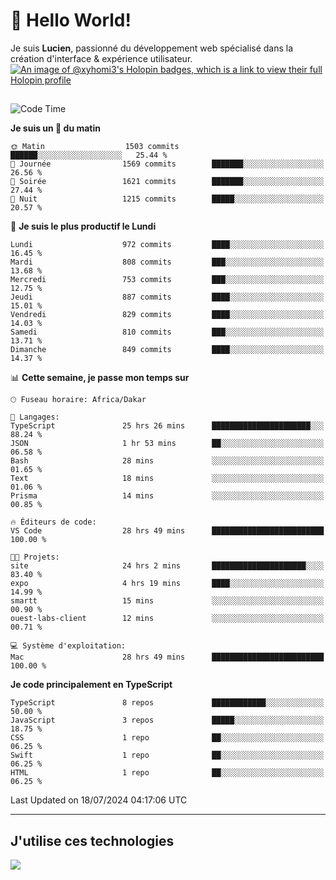 # 👋 Hello World!

Je suis **Lucien**, passionné du développement web spécialisé dans la création d'interface & expérience utilisateur.
[![An image of @xyhomi3's Holopin badges, which is a link to view their full Holopin profile](https://holopin.me/xyhomi3)](https://holopin.io/@xyhomi3)

##

<!--START_SECTION:waka-->
![Code Time](http://img.shields.io/badge/Code%20Time-1%2C532%20hrs%2049%20mins-blue)

**Je suis un 🐤 du matin** 

```text
🌞 Matin                  1503 commits        ██████░░░░░░░░░░░░░░░░░░░   25.44 % 
🌆 Journée                1569 commits        ███████░░░░░░░░░░░░░░░░░░   26.56 % 
🌃 Soirée                 1621 commits        ███████░░░░░░░░░░░░░░░░░░   27.44 % 
🌙 Nuit                   1215 commits        █████░░░░░░░░░░░░░░░░░░░░   20.57 % 
```
📅 **Je suis le plus productif le Lundi** 

```text
Lundi                    972 commits         ████░░░░░░░░░░░░░░░░░░░░░   16.45 % 
Mardi                    808 commits         ███░░░░░░░░░░░░░░░░░░░░░░   13.68 % 
Mercredi                 753 commits         ███░░░░░░░░░░░░░░░░░░░░░░   12.75 % 
Jeudi                    887 commits         ████░░░░░░░░░░░░░░░░░░░░░   15.01 % 
Vendredi                 829 commits         ████░░░░░░░░░░░░░░░░░░░░░   14.03 % 
Samedi                   810 commits         ███░░░░░░░░░░░░░░░░░░░░░░   13.71 % 
Dimanche                 849 commits         ████░░░░░░░░░░░░░░░░░░░░░   14.37 % 
```


📊 **Cette semaine, je passe mon temps sur** 

```text
🕑︎ Fuseau horaire: Africa/Dakar

💬 Langages: 
TypeScript               25 hrs 26 mins      ██████████████████████░░░   88.24 % 
JSON                     1 hr 53 mins        ██░░░░░░░░░░░░░░░░░░░░░░░   06.58 % 
Bash                     28 mins             ░░░░░░░░░░░░░░░░░░░░░░░░░   01.65 % 
Text                     18 mins             ░░░░░░░░░░░░░░░░░░░░░░░░░   01.06 % 
Prisma                   14 mins             ░░░░░░░░░░░░░░░░░░░░░░░░░   00.85 % 

🔥 Éditeurs de code: 
VS Code                  28 hrs 49 mins      █████████████████████████   100.00 % 

🐱‍💻 Projets: 
site                     24 hrs 2 mins       █████████████████████░░░░   83.40 % 
expo                     4 hrs 19 mins       ████░░░░░░░░░░░░░░░░░░░░░   14.99 % 
smartt                   15 mins             ░░░░░░░░░░░░░░░░░░░░░░░░░   00.90 % 
ouest-labs-client        12 mins             ░░░░░░░░░░░░░░░░░░░░░░░░░   00.71 % 

💻 Système d'exploitation: 
Mac                      28 hrs 49 mins      █████████████████████████   100.00 % 
```

**Je code principalement en TypeScript** 

```text
TypeScript               8 repos             ████████████░░░░░░░░░░░░░   50.00 % 
JavaScript               3 repos             █████░░░░░░░░░░░░░░░░░░░░   18.75 % 
CSS                      1 repo              ██░░░░░░░░░░░░░░░░░░░░░░░   06.25 % 
Swift                    1 repo              ██░░░░░░░░░░░░░░░░░░░░░░░   06.25 % 
HTML                     1 repo              ██░░░░░░░░░░░░░░░░░░░░░░░   06.25 % 
```




 Last Updated on 18/07/2024 04:17:06 UTC
<!--END_SECTION:waka-->
---

## J'utilise ces technologies

<p align="left">
  <a href="https://skillicons.dev">
    <img src="https://skillicons.dev/icons?i=ts,js,md,scss,tailwind,react,docker,express,astro,vite,nextjs,vercel,figma,ableton" />
  </a>
</p>

